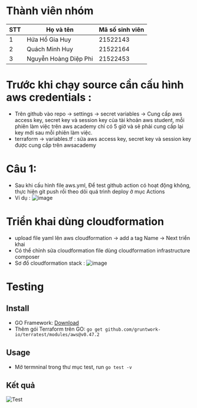 # Thành viên nhóm #
| STT | Họ và tên          | Mã số sinh viên |
|-----|--------------------|-----------------|
| 1   | Hứa Hồ Gia Huy      | 21522143        |
| 2   | Quách Minh Huy      | 21522164        |
| 3   | Nguyễn Hoàng Diệp Phi|21522453  |

# Trước khi chạy source cần cấu hình aws credentials : #

- Trên github vào repo -> settings -> secret variables -> Cung cấp aws access key, secret key và session key của tài khoản aws student, mỗi phiên làm việc trên aws academy chỉ có 5 giờ và sẽ phải cung cấp lại key mới sau mỗi phiên làm việc.
- terraform -> variables.tf : sửa aws access key, secret key và session key được cung cấp trên awsacademy
# Câu 1: #
- Sau khi cấu hình file aws.yml, Để test github action có hoạt động không, thực hiện git push rồi theo dõi quá trình deploy ở mục Actions
- Ví dụ :  ![image](https://github.com/user-attachments/assets/8c45963e-44c8-4e63-8bf5-d3bce1c2709f)


# Triển khai dùng cloudformation #
 - upload file yaml lên aws cloudformation -> add a tag Name -> Next triển khai
 - Có thể chỉnh sửa cloudformation file dùng cloudformation infrastructure composer
 - Sơ đồ cloudformation stack : 
   ![image](https://github.com/user-attachments/assets/2b3bdf82-e588-457e-8f71-34313599b07a)

# Testing

## Install
- GO Framework: [Download](https://go.dev/doc/install)
- Thêm gói Terraform trên GO: `go get github.com/gruntwork-io/terratest/modules/aws@v0.47.2`

## Usage
- Mở termninal trong thư mục test, run `go test -v`

## Kết quả
![Test](https://drive.google.com/thumbnail?id=1rhkWTQnex8tCd6K1uwuTCnQCeOxiMQWf)


